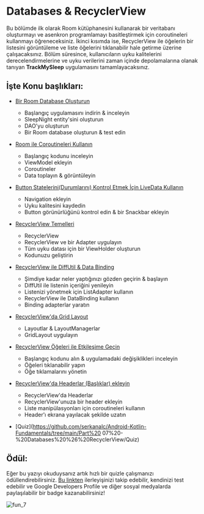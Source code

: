 # Databases & RecyclerView

Bu bölümde ilk olarak Room kütüphanesini kullanarak bir veritabanı oluşturmayı ve asenkron programlamayı basitleştirmek için coroutineleri kullanmayı öğreneceksiniz. 
İkinci kısımda ise, RecyclerView ile öğelerin bir listesini görüntüleme ve liste öğelerini tıklanabilir hale getirme üzerine çalışacaksınız. 
Bölüm süresince, kullanıcıların uyku kalitelerini derecelendirmelerine ve uyku verilerini zaman içinde depolamalarına olanak 
tanıyan **TrackMySleep** uygulamasını tamamlayacaksınız.

## İşte Konu başlıkları:

- [Bir Room Database Oluşturun](https://github.com/bgmylc/Android-Kotlin-Fundamentals/tree/main/Part%2007%20-%20Databases%20%26%20RecyclerView/Dok%C3%BCman%201%20-%20Bir%20Room%20Database%20Olu%C5%9Fturun)
  - Başlangıç uygulamasını indirin & inceleyin
  - SleepNight entity'sini oluşturun
  - DAO'yu oluşturun
  - Bir Room database oluşturun & test edin

- [Room ile Coroutineleri Kullanın](https://github.com/serkanalc/Android-Kotlin-Fundamentals/tree/main/Part%2007%20-%20Databases%20%26%20RecyclerView/Dok%C3%BCman%202%20-%20Room%20ile%20Coroutineleri%20Kullan%C4%B1n)
  - Başlangıç kodunu inceleyin
  - ViewModel ekleyin
  - Coroutineler
  - Data toplayın & görüntüleyin
  
- [Button Statelerini(Durumlarını) Kontrol Etmek İçin LiveData Kullanın](https://github.com/serkanalc/Android-Kotlin-Fundamentals/tree/main/Part%2007%20-%20Databases%20%26%20RecyclerView/Döküman%203%20-%20Button%20Statelerini%20Kontrol%20Etmek%20İçin%20LiveData%20Kullanın%20)
  - Navigation ekleyin
  - Uyku kalitesini kaydedin
  - Button görünürlüğünü kontrol edin & bir Snackbar ekleyin
 
- [RecyclerView Temelleri](https://github.com/serkanalc/Android-Kotlin-Fundamentals/tree/main/Part%2007%20-%20Databases%20%26%20RecyclerView/Döküman%204%20-%20RecyclerView%20Temelleri)
  - RecyclerView
  - RecyclerView ve bir Adapter uygulayın
  - Tüm uyku datası için bir ViewHolder oluşturun
  - Kodunuzu geliştirin
  
- [RecyclerView ile DiffUtil & Data Binding](https://github.com/serkanalc/Android-Kotlin-Fundamentals/tree/main/Part%2007%20-%20Databases%20%26%20RecyclerView/D%C3%B6k%C3%BCman%205%20-%20RecyclerView%20ile%20DiffUtil%20%26%20Data%20Binding)
  - Şimdiye kadar neler yaptığınızı gözden geçirin & başlayın
  - DiffUtil ile listenin içeriğini yenileyin
  - Listenizi yönetmek için ListAdapter kullanın
  - RecyclerView ile DataBinding kullanın
  - Binding adapterlar yaratın

- [RecyclerView'da Grid Layout](https://github.com/serkanalc/Android-Kotlin-Fundamentals/tree/main/Part%2007%20-%20Databases%20%26%20RecyclerView/D%C3%B6k%C3%BCman%206%20-%20RecyclerView'da%20Grid%20Layout%20)
  - Layoutlar & LayoutManagerlar
  - GridLayout uygulayın

- [RecyclerView Öğeleri ile Etkileşime Geçin](https://github.com/serkanalc/Android-Kotlin-Fundamentals/tree/main/Part%2007%20-%20Databases%20%26%20RecyclerView/D%C3%B6k%C3%BCman%207%20-%20RecyclerView%20%C3%96%C4%9Feleri%20ile%20Etkile%C5%9Fime%20Ge%C3%A7in)
  - Başlangıç kodunu alın & uygulamadaki değişiklikleri inceleyin
  - Öğeleri tıklanabilir yapın
  - Öğe tıklamalarını yönetin

- [RecyclerView'da Headerlar (Başlıklar) ekleyin](https://github.com/serkanalc/Android-Kotlin-Fundamentals/tree/main/Part%2007%20-%20Databases%20%26%20RecyclerView/D%C3%B6k%C3%BCman%208%20-%20RecyclerView'da%20Headerlar%20ekleyin) 
  - RecyclerView'da Headerlar
  - RecyclerView'unuza bir header ekleyin
  - Liste manipülasyonları için coroutineleri kullanın
  - Header'ı ekrana yayılacak şekilde uzatın
  
- [Quiz](https://github.com/serkanalc/Android-Kotlin-Fundamentals/tree/main/Part%20 07%20-%20Databases%20%26%20RecyclerView/Quiz)

## Ödül:

Eğer bu yazıyı okuduysanız artık hızlı bir quizle çalışmanızı ödüllendirebilirsiniz. [Bu linkten](https://developer.android.com/courses/pathways/kotlin-fundamentals-seven) 
ilerleyişinizi takip edebilir, kendinizi test edebilir ve Google Developers Profile ve diğer sosyal medyalarda paylaşılabilir
bir badge kazanabilirsiniz!

![fun_7](https://user-images.githubusercontent.com/46448616/140919004-076f0dc0-e88b-41a3-b968-2eb51274f26c.png)
